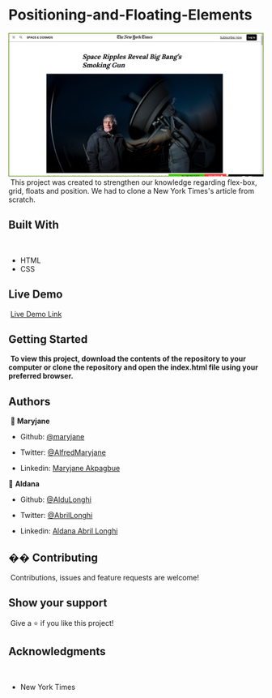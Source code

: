 # Positioning-and-Floating-Elements

![screenshot](/assets/positioning-and-floating-elements.png)
​
This project was created to strengthen our knowledge regarding flex-box, grid, floats and position. We had to clone a New York Times's article from scratch.
​
## Built With
​
- HTML
- CSS
​
## Live Demo
​
[Live Demo Link](https://youthful-jang-4c724c.netlify.app/)
​
## Getting Started
​
**To view this project, download the contents of the repository to your computer or clone the repository and open the index.html file using your preferred browser.**
​
## Authors
​
👤 **Maryjane**
​
- Github: [@maryjane](https://github.com/maryjanee)

- Twitter: [@AlfredMaryjane](https://twitter.com/AlfredMaryjane)

- Linkedin: [Maryjane Akpagbue](https://www.linkedin.com/in/maryjane-akpagbue-1500b7173/)
​

👤 **Aldana**
​
- Github: [@AlduLonghi](https://github.com/AlduLonghi)

- Twitter: [@AbrilLonghi](https://twitter.com/AbrilLonghi)

- Linkedin: [Aldana Abril Longhi](https://www.linkedin.com/in/aldana-abril-longhi-a842ba1a7/)
​
## �� Contributing
​
Contributions, issues and feature requests are welcome!
​
## Show your support
​
Give a ⭐️ if you like this project!
​
## Acknowledgments
​
- New York Times




